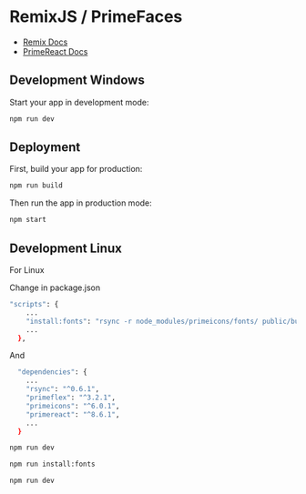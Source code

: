 # RemixJS / PrimeFaces

- [Remix Docs](https://remix.run/docs)
- [PrimeReact Docs](https://primefaces.org/primereact/setup/)

## Development Windows

Start your app in development mode:

```sh
npm run dev
```

## Deployment

First, build your app for production:

```sh
npm run build
```

Then run the app in production mode:

```sh
npm start
```

## Development Linux
For Linux

Change in package.json
```sh
"scripts": {
    ...
    "install:fonts": "rsync -r node_modules/primeicons/fonts/ public/build/_assets/fonts/",
    ...
  },
```
And 

```sh
  "dependencies": {
    ...
    "rsync": "^0.6.1",
    "primeflex": "^3.2.1",
    "primeicons": "^6.0.1",
    "primereact": "^8.6.1",
    ...
  }
```
```sh
npm run dev
```
```sh
npm run install:fonts
```
```sh
npm run dev
```